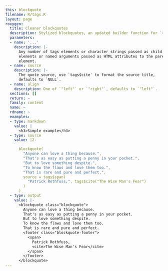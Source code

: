 ```yaml
---
this: blockquote
filename: R/tags.R
layout: page
roxygen:
  title: Cleaner blockquotes
  description: Stylized blockquotes, an updated builder function for `<blockquote>`.
  parameters:
  - name: '...'
    description: |-
      Any number of tags elements or character strings passed as child
      elements or named arguments passed as HTML attributes to the parent
      element.
  - name: source
    description: |-
      The quote source, use `tags$cite` to format the source title,
      defaults to `NULL`.
  - name: align
    description: One of `"left"` or `"right"`, defaults to `"left"`.
  sections: []
  return: ~
  family: content
  name: ~
  rdname: ~
  examples:
  - type: markdown
    value: |
      <h3>Simple example</h3>
  - type: source
    value: |2-

      blockquote(
        "Anyone can love a thing because.",
        "That's as easy as putting a penny in your pocket.",
        "But to love something despite.",
        "To know the flaws and love them too.",
        "That is rare and pure and perfect.",
        source = tags$span(
          "Patrick Rothfuss,", tags$cite("The Wise Man's Fear")
        )
      )
  - type: output
    value: |-
      <blockquote class="blockquote">
        Anyone can love a thing because.
        That's as easy as putting a penny in your pocket.
        But to love something despite.
        To know the flaws and love them too.
        That is rare and pure and perfect.
        <footer class="blockquote-footer">
          <span>
            Patrick Rothfuss,
            <cite>The Wise Man's Fear</cite>
          </span>
        </footer>
      </blockquote>
---
```

